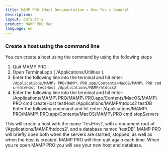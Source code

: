 ```yaml
---
title: MAMP PRO (Mac) Documentation > How Tos > General
description: 
layout: default-2
product: MAMP PRO Mac
language: en
---
```


### Create a host using the command line

You can create a host using the command by using the following steps

1. Quit MAMP PRO.
2. Open Terminal.app ( /Applications/Utilities ).
3. Enter the following line into the terminal and hit enter:  
   `/Applications/MAMP\ PRO/MAMP\ PRO.app/Contents/MacOS/MAMP\ PRO cmd createHost testHost /Applications/MAMP/htdocs2`
4. Enter the following line into the terminal and hit enter:
/Applications/MAMP\ PRO/MAMP\ PRO.app/Contents/MacOS/MAMP\ PRO cmd createHost testHost /Applications/MAMP/htdocs2 testDB
Enter the following command and hit enter: /Applications/MAMP\ PRO/MAMP\ PRO.app/Contents/MacOS/MAMP\ PRO cmd stopServers

This will create a host with the name ‘TestHost’, with a document root of ‘/Applications/MAMP/htdocs2’, and a database named ‘testDB’. MAMP PRO will briefly open both when the servers are started, stopped, as well as when the host is created. MAMP PRO will then quit again each time. When you re open MAMP PRO you will see your new host and database.
   





